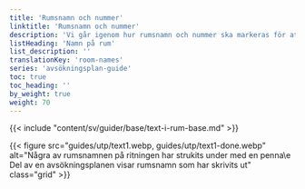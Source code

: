 ```yaml
---
title: 'Rumsnamn och nummer'
linktitle: 'Rumsnamn och nummer'
description: 'Vi går igenom hur rumsnamn och nummer ska markeras för att stå med på avsökningsplanen'
listHeading: 'Namn på rum'
list_description: ''
translationKey: 'room-names'
series: 'avsökningsplan-guide'
toc: true
toc_heading: ''
by_weight: true
weight: 70
---
```


{{< include "content/sv/guider/base/text-i-rum-base.md" >}}

{{< figure src="guides/utp/text1.webp, guides/utp/text1-done.webp" alt="Några av rumsnamnen på ritningen har strukits under med en penna\e Del av en avsökningsplanen visar rumsnamn som har skrivits ut" class="grid"  >}}


